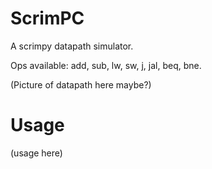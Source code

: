 # ScrimPC
A scrimpy datapath simulator.

Ops available: add, sub, lw, sw, j, jal, beq, bne.

(Picture of datapath here maybe?)

# Usage
(usage here)
